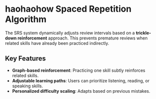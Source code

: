 # haohaohow Spaced Repetition Algorithm

The SRS system dynamically adjusts review intervals based on a **trickle-down reinforcement** approach. This prevents premature reviews when related skills have already been practiced indirectly.

## Key Features

- **Graph-based reinforcement**: Practicing one skill subtly reinforces related skills.
- **Adjustable learning paths**: Users can prioritize listening, reading, or speaking skills.
- **Personalized difficulty scaling**: Adapts based on previous mistakes.
